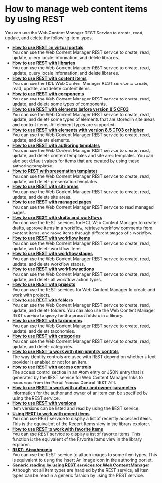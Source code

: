 # How to manage web content items by using REST

You can use the Web Content Manager REST Service to create, read, update, and delete the following item types.

-   **[How to use REST on virtual portals](wcm_rest_virtual_portal.md)**  
You can use the Web Content Manager REST service to create, read, update, query locale information, and delete libraries.
-   **[How to use REST with libraries](wcm_rest_crud_libraries.md)**  
You can use the Web Content Manager REST service to create, read, update, query locale information, and delete libraries.
-   **[How to use REST with content items](wcm_rest_crud_content.md)**  
You can use the HCL Web Content Manager REST service to create, read, update, and delete content items.
-   **[How to use REST with components](wcm_rest_crud_component.md)**  
You can use the Web Content Manager REST service to create, read, update, and delete some types of components.
-   **[How to use REST with elements before version 8.5 CF03](wcm_rest_crud_element_cf03.md)**  
You can use the Web Content Manager REST service to create, read, update, and delete some types of elements that are stored in site areas and content items. All element types are supported.
-   **[How to use REST with elements with version 8.5 CF03 or higher](wcm_rest_crud_element_cf03.md)**  
You can use the Web Content Manager REST service to create, read, update, and delete elements.
-   **[How to use REST with authoring templates](../wcm_rest_mng_content/wcm_rest_template/index.md)**  
You can use the Web Content Manager REST service to create, read, update, and delete content templates and site area templates. You can also set default values for items that are created by using these authoring templates.
-   **[How to REST with presentation templates](wcm_rest_crud_presentation.md)**  
You can use the Web Content Manager REST service to create, read, update, and delete presentation templates.
-   **[How to use REST with site areas](wcm_rest_crud_sitearea.md)**  
You can use the Web Content Manager REST service to create, read, update, and delete site areas.
-   **[How to use REST with managed pages](wcm_rest_crud_pages.md)**  
You can use the Web Content Manager REST service to read managed pages.
-   **[How to use REST with drafts and workflows](wcm_rest_crud_workflow.md)**  
You can use the REST services for HCL Web Content Manager to create drafts, approve items in a workflow, retrieve workflow comments from content items, and move items through different stages of a workflow.
-   **[How to use REST with workflow items](wcm_rest_crud_workflow_items.md)**  
You can use the Web Content Manager REST service to create, read, update, and delete workflow items.
-   **[How to use REST with workflow stages](wcm_rest_crud_workflow_stages.md)**  
You can use the Web Content Manager REST service to create, read, update, and delete workflow stages.
-   **[How to use REST with workflow actions](../wcm_rest_mng_content/wcm_rest_workflow/index.md)**  
You can use the Web Content Manager REST service to create, read, update, and delete all workflow action types.
-   **[How to use REST with projects](wcm_rest_crud_projects.md)**  
You can use the REST services for Web Content Manager to create and work with projects.
-   **[How to use REST with folders](wcm_rest_crud_folders.md)**  
You can use the Web Content Manager REST service to create, read, update, and delete folders. You can also use the Web Content Manager REST service to query for the preset folders in a library.
-   **[How to use REST with taxonomies](wcm_rest_crud_taxonomy.md)**  
You can use the Web Content Manager REST service to create, read, update, and delete taxonomies.
-   **[How to use REST with categories](wcm_rest_crud_catagory.md)**  
You can use the Web Content Manager REST service to create, read, update, and delete categories.
-   **[How to use REST to work with item identity controls](wcm_rest_crud_id.md)**  
The way identity controls are used with REST depend on whether a text provider is enabled or not for an item.
-   **[How to use REST with access controls](wcm_rest_crud_access.md)**  
The access control section in an Atom entry or JSON entry that is generated by the REST service for Web Content Manager links to resources from the Portal Access Control REST API.
-   **[How to use REST to work with author and owner parameters](wcm_rest_crud_authors.md)**  
Information for the author and owner of an item can be specified by using the REST service.
-   **[How to use REST with versions](wcm_rest_crud_versions.md)**  
Item versions can be listed and read by using the REST service.
-   **[Using REST to work with recent items](wcm_rest_crud_recent_items.md)**  
You can use REST service to display a list of recently accessed items. This is the equivalent of the Recent Items view in the library explorer.
-   **[How to use REST to work with favorite items](wcm_rest_crud_favorites.md)**  
You can use REST service to display a list of favorite items. This function is the equivalent of the Favorite Items view in the library explorer.
-   **[REST: Attachments](wcm_rest_attach_images.md)**  
You can use the REST service to attach images to some item types. This is equivalent to using the Insert An Image icon in the authoring portlet.
-   **[Generic reading by using REST services for Web Content Manager](wcm_rest_crud_read.md)**  
Although not all item types are handled by the REST service, all item types can be read in a generic fashion by using the REST service.


